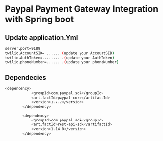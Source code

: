 
# Paypal Payment Gateway Integration with Spring boot




## Update application.Yml
```bash
server.port=9189
twilio.AccountSID= .......(update your AccountSID)
twilio.AuthToken=..........(update your AuthToken)
twilio.phoneNumber=........(update your phoneNumber)
```
## Dependecies
```bash
<dependency>
			<groupId>com.paypal.sdk</groupId>
			<artifactId>paypal-core</artifactId>
			<version>1.7.2</version>
		</dependency>

		<dependency>
			<groupId>com.paypal.sdk</groupId>
			<artifactId>rest-api-sdk</artifactId>
			<version>1.14.0</version>
		</dependency>
 ```



